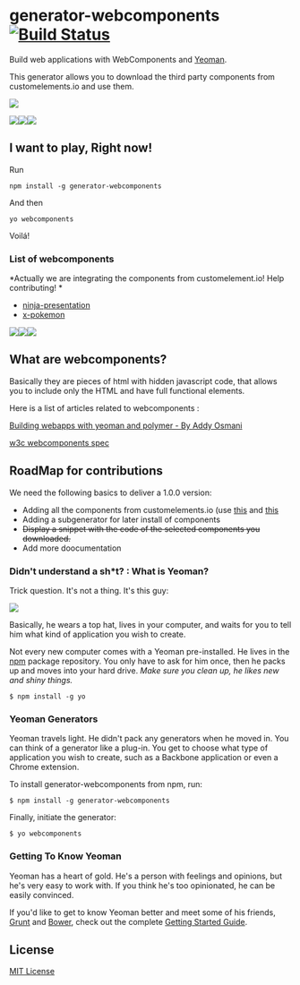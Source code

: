 # generator-webcomponents [![Build Status](https://secure.travis-ci.org/rafinskipg/generator-webcomponents.png?branch=master)](https://travis-ci.org/rafinskipg/generator-webcomponents)

Build web applications with WebComponents and [Yeoman](http://yeoman.io).

This generator allows you to download the third party components from customelements.io and use them.

![](http://www.image-upload.net/di/MO2F/screen.png)

![](http://customelements.io/img/logo.png)![](http://customelements.io/img/logo.png)![](http://customelements.io/img/logo.png)

## I want to play, Right now!

Run
`````
npm install -g generator-webcomponents
``````
And then
``````
yo webcomponents
``````

Voilá!

### List of webcomponents
*Actually we are integrating the components from customelement.io! Help contributing! *
* [ninja-presentation](https://github.com/viniciusalmeida/ninja-presentation)
* [x-pokemon](https://github.com/passy/x-pokemon)

![](http://customelements.io/img/logo.png)![](http://customelements.io/img/logo.png)![](http://customelements.io/img/logo.png)

## What are webcomponents?

Basically they are pieces of html with hidden javascript code, that allows you to include only the HTML and have full functional elements.

Here is a list of articles related to webcomponents :

[Building webapps with yeoman and polymer - By Addy Osmani](http://www.html5rocks.com/en/tutorials/webcomponents/yeoman/?redirect_from_locale=es)

[w3c webcomponents spec](http://www.w3.org/TR/2013/WD-components-intro-20130606/)

## RoadMap for contributions

We need the following basics to deliver a 1.0.0 version:

* Adding all the components from customelements.io (use [this](https://github.com/customelements/customelements.io/blob/gh-pages/data/repos.json) and [this](http://customelementsio.herokuapp.com/)
* Adding a subgenerator for later install of components
* ~~Display a snippet with the code of the selected components you downloaded.~~
* Add more doocumentation

### Didn't understand a sh*t? : What is Yeoman?

Trick question. It's not a thing. It's this guy:

![](http://i.imgur.com/JHaAlBJ.png)

Basically, he wears a top hat, lives in your computer, and waits for you to tell him what kind of application you wish to create.

Not every new computer comes with a Yeoman pre-installed. He lives in the [npm](https://npmjs.org) package repository. You only have to ask for him once, then he packs up and moves into your hard drive. *Make sure you clean up, he likes new and shiny things.*

```
$ npm install -g yo
```

### Yeoman Generators

Yeoman travels light. He didn't pack any generators when he moved in. You can think of a generator like a plug-in. You get to choose what type of application you wish to create, such as a Backbone application or even a Chrome extension.

To install generator-webcomponents from npm, run:

```
$ npm install -g generator-webcomponents
```

Finally, initiate the generator:

```
$ yo webcomponents
```

### Getting To Know Yeoman

Yeoman has a heart of gold. He's a person with feelings and opinions, but he's very easy to work with. If you think he's too opinionated, he can be easily convinced.

If you'd like to get to know Yeoman better and meet some of his friends, [Grunt](http://gruntjs.com) and [Bower](http://bower.io), check out the complete [Getting Started Guide](https://github.com/yeoman/yeoman/wiki/Getting-Started).


## License

[MIT License](http://en.wikipedia.org/wiki/MIT_License)
